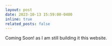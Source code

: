 ```yaml
---
layout: post
date: 2023-10-13 15:59:00-0400
inline: true
related_posts: false
---
```


Coming Soon! as I am still building it this website.
